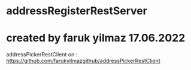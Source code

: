 # addressRegisterRestServer
# created by faruk yilmaz 17.06.2022

addressPickerRestClient on : https://github.com/farukyilmazgithub/addressPickerRestClient
